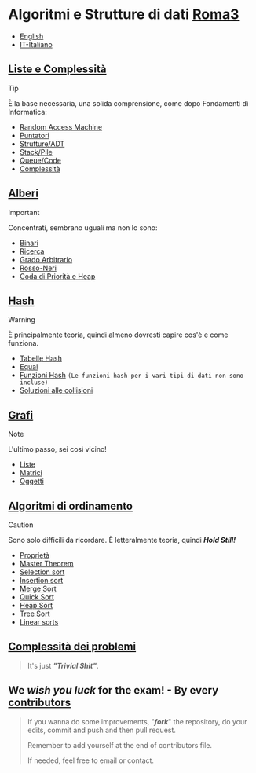 # Algoritmi e Strutture di dati [Roma3](https://www.uniroma3.it)

 - [English](./README.md)
 - [IT-Italiano](./[IT]README.md)

## [Liste e Complessità](Lists/[IT]Liste.md)
> [!TIP]
> È la base necessaria, una solida comprensione, come dopo Fondamenti di Informatica:
> - [Random Access Machine](Lists/[IT]Liste.md#ram---random-access-machine)
> - [Puntatori](Lists/[IT]Liste.md#puntatori)
> - [Strutture/ADT](Lists/[IT]Liste.md#strutture-or-adtabstract-data-type)
> - [Stack/Pile](Lists/[IT]Liste.md#pile-o-stack-)
> - [Queue/Code](Lists/[IT]Liste.md#code-o-queue-)
> - [Complessità](Lists/[IT]Liste.md#complessità)

## [Alberi](Trees/[IT]Alberi.md)
> [!IMPORTANT]
>  Concentrati, sembrano uguali ma non lo sono:  
> - [Binari](Trees/[IT]Alberi.md#alberi-binari)
> - [Ricerca](Trees/[IT]Alberi.md#ricerca-negli-alberi)
> - [Grado Arbitrario](Trees/[IT]Alberi.md#alberi-di-grado-arbitrario)
> - [Rosso-Neri](Trees/[IT]Alberi.md#alberi-rosso-neri)
> - [Coda di Priorità e Heap](Trees/[IT]Alberi.md#coda-di-priorità-e-heap)

## [Hash](Hash/[IT]Tabelle_Hash.md)
> [!WARNING]
> È principalmente teoria, quindi almeno dovresti capire cos'è e come funziona.
> - [Tabelle Hash](Hash/[IT]Tabelle_Hash.md#tabelle-hash)
> - [Equal](Hash/[IT]Tabelle_Hash.md#funzioni-equal)
> - [Funzioni Hash](Hash/[IT]Tabelle_Hash.md#funzioni-di-hash)  `(Le funzioni hash per i vari tipi di dati non sono incluse)`
> - [Soluzioni alle collisioni](Hash/[IT]Tabelle_Hash.md#soluzione-alle-collisioni)

## [Grafi](Graphs/[IT]Grafi.md)
> [!NOTE]
> L'ultimo passo, sei così vicino!
> - [Liste](Graphs/[IT]Grafi.md#liste-dei-grafi)
> - [Matrici](Graphs/[IT]Grafi.md#matrice-dei-grafi)
> - [Oggetti](Graphs/[IT]Grafi.md#oggetti-dei-grafi)

## [Algoritmi di ordinamento](SortingAlgorithms/[IT]SortingAlgorithms.md)
> [!CAUTION]
> Sono solo difficili da ricordare. È letteralmente teoria, quindi ***Hold Still!***
> - [Proprietà](SortingAlgorithms/[IT]SortingAlgorithms.md#algoritmi-greedygolosi)
> - [Master Theorem](SortingAlgorithms/[IT]SortingAlgorithms.md#master-theorem)
> - [Selection sort](SortingAlgorithms/[IT]SortingAlgorithms.md#selection-sort)
> - [Insertion sort](SortingAlgorithms/[IT]SortingAlgorithms.md#insertion-sort)
> - [Merge Sort](SortingAlgorithms/[IT]SortingAlgorithms.md#merge-sort)
> - [Quick Sort](SortingAlgorithms/[IT]SortingAlgorithms.md#quick-sort)
> - [Heap Sort](SortingAlgorithms/[IT]SortingAlgorithms.md#heap-sort)
> - [Tree Sort](SortingAlgorithms/[IT]SortingAlgorithms.md#tree-sort)
> - [Linear sorts](SortingAlgorithms/[IT]SortingAlgorithms.md#counting-sort)

## [Complessità dei problemi](ProblemsComplexity/[IT]Complessità-dei-problemi.md)
> It's just ***"Trivial Shit"***.

## We ***wish you luck*** for the exam! - **By every [contributors](Contributors/Contributors.md#contributors)**
> If you wanna do some improvements, "***fork***" the repository, do your edits, commit and push and then pull request.
> 
> Remember to add yourself at the end of contributors file.
> 
> If needed, feel free to email or contact.

